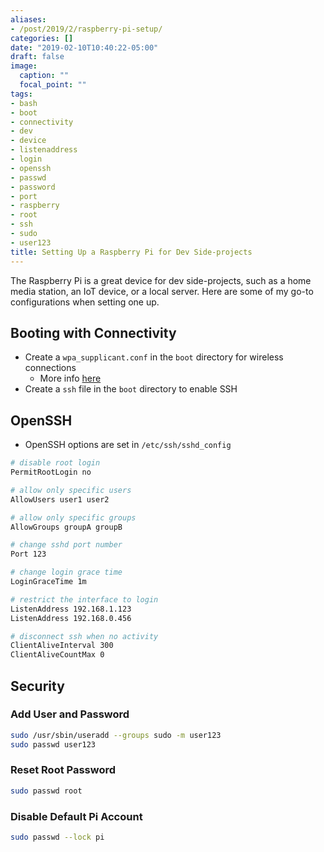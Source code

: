 ```yaml
---
aliases:
- /post/2019/2/raspberry-pi-setup/
categories: []
date: "2019-02-10T10:40:22-05:00"
draft: false
image:
  caption: ""
  focal_point: ""
tags:
- bash
- boot
- connectivity
- dev
- device
- listenaddress
- login
- openssh
- passwd
- password
- port
- raspberry
- root
- ssh
- sudo
- user123
title: Setting Up a Raspberry Pi for Dev Side-projects
---
```


The Raspberry Pi is a great device for dev side-projects, such as a home media station, an IoT device, or a local server.
Here are some of my go-to configurations when setting one up.

<!--more-->

## Booting with Connectivity

- Create a `wpa_supplicant.conf` in the `boot` directory for wireless connections
  - More info [here](https://www.raspberrypi.org/documentation/configuration/wireless/wireless-cli.md)
- Create a `ssh` file in the `boot` directory to enable SSH

## OpenSSH

- OpenSSH options are set in `/etc/ssh/sshd_config`

```bash
# disable root login
PermitRootLogin no

# allow only specific users
AllowUsers user1 user2

# allow only specific groups
AllowGroups groupA groupB

# change sshd port number
Port 123

# change login grace time
LoginGraceTime 1m

# restrict the interface to login
ListenAddress 192.168.1.123
ListenAddress 192.168.0.456

# disconnect ssh when no activity
ClientAliveInterval 300
ClientAliveCountMax 0
```

## Security

### Add User and Password

```bash
sudo /usr/sbin/useradd --groups sudo -m user123
sudo passwd user123
```

### Reset Root Password

```bash
sudo passwd root
```

### Disable Default Pi Account

```bash
sudo passwd --lock pi
```